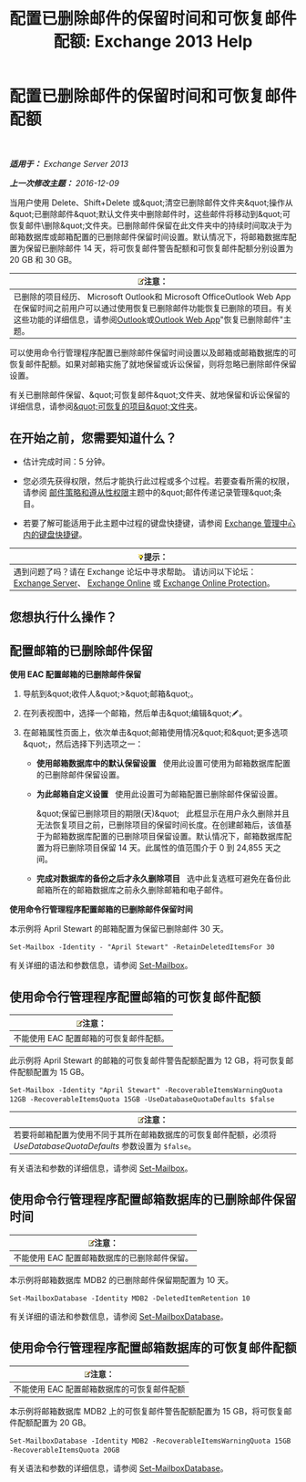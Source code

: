 ﻿---
title: '配置已删除邮件的保留时间和可恢复邮件配额: Exchange 2013 Help'
TOCTitle: 配置已删除邮件的保留时间和可恢复邮件配额
ms:assetid: de7d667a-1c93-4364-a4f9-2aa5e3678b12
ms:mtpsurl: https://technet.microsoft.com/zh-cn/library/Ee364752(v=EXCHG.150)
ms:contentKeyID: 50556689
ms.date: 05/21/2018
mtps_version: v=EXCHG.150
ms.translationtype: MT
---

# 配置已删除邮件的保留时间和可恢复邮件配额

 

_**适用于：** Exchange Server 2013_

_**上一次修改主题：** 2016-12-09_

当用户使用 Delete、Shift+Delete 或\&quot;清空已删除邮件文件夹\&quot;操作从\&quot;已删除邮件\&quot;默认文件夹中删除邮件时，这些邮件将移动到\&quot;可恢复邮件\\删除\&quot;文件夹。已删除邮件保留在此文件夹中的持续时间取决于为邮箱数据库或邮箱配置的已删除邮件保留时间设置。默认情况下，将邮箱数据库配置为保留已删除邮件 14 天，将可恢复邮件警告配额和可恢复邮件配额分别设置为 20 GB 和 30 GB。

<table>
<thead>
<tr class="header">
<th><img src="images/Bb124558.note(EXCHG.150).gif" title="注意" alt="注意" />注意：</th>
</tr>
</thead>
<tbody>
<tr class="odd">
<td>已删除的项目经历、 Microsoft Outlook和 Microsoft OfficeOutlook Web App在保留时间之前用户可以通过使用恢复已删除邮件功能恢复已删除的项目。有关这些功能的详细信息，请参阅<a href="https://go.microsoft.com/fwlink/p/?linkid=198206">Outlook</a>或<a href="https://go.microsoft.com/fwlink/p/?linkid=198207">Outlook Web App</a>&quot;恢复已删除邮件&quot;主题。</td>
</tr>
</tbody>
</table>


可以使用命令行管理程序配置已删除邮件保留时间设置以及邮箱或邮箱数据库的可恢复邮件配额。如果对邮箱实施了就地保留或诉讼保留，则将忽略已删除邮件保留设置。

有关已删除邮件保留、\&quot;可恢复邮件\&quot;文件夹、就地保留和诉讼保留的详细信息，请参阅[\&quot;可恢复的项目\&quot;文件夹](recoverable-items-folder-exchange-2013-help.md)。

## 在开始之前，您需要知道什么？

  - 估计完成时间：5 分钟。

  - 您必须先获得权限，然后才能执行此过程或多个过程。若要查看所需的权限，请参阅 [邮件策略和遵从性权限](messaging-policy-and-compliance-permissions-exchange-2013-help.md)主题中的\&quot;邮件传递记录管理\&quot;条目。

  - 若要了解可能适用于此主题中过程的键盘快捷键，请参阅 [Exchange 管理中心内的键盘快捷键](keyboard-shortcuts-in-the-exchange-admin-center-exchange-online-protection-help.md)。

<table>
<thead>
<tr class="header">
<th><img src="images/Bb124558.tip(EXCHG.150).gif" title="提示" alt="提示" />提示：</th>
</tr>
</thead>
<tbody>
<tr class="odd">
<td>遇到问题了吗？请在 Exchange 论坛中寻求帮助。 请访问以下论坛：<a href="https://go.microsoft.com/fwlink/p/?linkid=60612">Exchange Server</a>、 <a href="https://go.microsoft.com/fwlink/p/?linkid=267542">Exchange Online</a> 或 <a href="https://go.microsoft.com/fwlink/p/?linkid=285351">Exchange Online Protection</a>。</td>
</tr>
</tbody>
</table>


## 您想执行什么操作？

## 配置邮箱的已删除邮件保留

**使用 EAC 配置邮箱的已删除邮件保留**

1.  导航到\&quot;收件人\&quot;\>\&quot;邮箱\&quot;。

2.  在列表视图中，选择一个邮箱，然后单击\&quot;编辑\&quot;![编辑图标](images/Bb124582.6f53ccb2-1f13-4c02-bea0-30690e6ea71d(EXCHG.150).gif "编辑图标")。

3.  在邮箱属性页面上，依次单击\&quot;邮箱使用情况\&quot;和\&quot;更多选项\&quot;，然后选择下列选项之一：
    
      - **使用邮箱数据库中的默认保留设置**   使用此设置可使用为邮箱数据库配置的已删除邮件保留设置。
    
      - **为此邮箱自定义设置**   使用此设置可为邮箱配置已删除邮件保留设置。
        
        \&quot;保留已删除项目的期限(天)\&quot;   此框显示在用户永久删除并且无法恢复项目之前，已删除项目的保留时间长度。在创建邮箱后，该值基于为邮箱数据库配置的已删除项目保留设置。默认情况下，邮箱数据库配置为将已删除项目保留 14 天。此属性的值范围介于 0 到 24,855 天之间。
    
      - **完成对数据库的备份之后才永久删除项目**   选中此复选框可避免在备份此邮箱所在的邮箱数据库之前永久删除邮箱和电子邮件。

**使用命令行管理程序配置邮箱的已删除邮件保留时间**

本示例将 April Stewart 的邮箱配置为保留已删除邮件 30 天。

    Set-Mailbox -Identity - "April Stewart" -RetainDeletedItemsFor 30

有关详细的语法和参数信息，请参阅 [Set-Mailbox](https://technet.microsoft.com/zh-cn/library/bb123981\(v=exchg.150\))。

## 使用命令行管理程序配置邮箱的可恢复邮件配额

<table>
<thead>
<tr class="header">
<th><img src="images/Bb124558.note(EXCHG.150).gif" title="注意" alt="注意" />注意：</th>
</tr>
</thead>
<tbody>
<tr class="odd">
<td>不能使用 EAC 配置邮箱的可恢复邮件配额。</td>
</tr>
</tbody>
</table>


此示例将 April Stewart 的邮箱的可恢复邮件警告配额配置为 12 GB，将可恢复邮件配额配置为 15 GB。

    Set-Mailbox -Identity "April Stewart" -RecoverableItemsWarningQuota 12GB -RecoverableItemsQuota 15GB -UseDatabaseQuotaDefaults $false

<table>
<thead>
<tr class="header">
<th><img src="images/Bb124558.note(EXCHG.150).gif" title="注意" alt="注意" />注意：</th>
</tr>
</thead>
<tbody>
<tr class="odd">
<td>若要将邮箱配置为使用不同于其所在邮箱数据库的可恢复邮件配额，必须将 <em>UseDatabaseQuotaDefaults</em> 参数设置为 <code>$false</code>。</td>
</tr>
</tbody>
</table>


有关语法和参数的详细信息，请参阅 [Set-Mailbox](https://technet.microsoft.com/zh-cn/library/bb123981\(v=exchg.150\))。

## 使用命令行管理程序配置邮箱数据库的已删除邮件保留时间

<table>
<thead>
<tr class="header">
<th><img src="images/Bb124558.note(EXCHG.150).gif" title="注意" alt="注意" />注意：</th>
</tr>
</thead>
<tbody>
<tr class="odd">
<td>不能使用 EAC 配置邮箱数据库的已删除邮件保留。</td>
</tr>
</tbody>
</table>


本示例将邮箱数据库 MDB2 的已删除邮件保留期配置为 10 天。

    Set-MailboxDatabase -Identity MDB2 -DeletedItemRetention 10

有关详细的语法和参数信息，请参阅 [Set-MailboxDatabase](https://technet.microsoft.com/zh-cn/library/bb123971\(v=exchg.150\))。

## 使用命令行管理程序配置邮箱数据库的可恢复邮件配额

<table>
<thead>
<tr class="header">
<th><img src="images/Bb124558.note(EXCHG.150).gif" title="注意" alt="注意" />注意：</th>
</tr>
</thead>
<tbody>
<tr class="odd">
<td>不能使用 EAC 配置邮箱数据库的可恢复邮件配额</td>
</tr>
</tbody>
</table>


本示例将邮箱数据库 MDB2 上的可恢复邮件警告配额配置为 15 GB，将可恢复邮件配额配置为 20 GB。

    Set-MailboxDatabase -Identity MDB2 -RecoverableItemsWarningQuota 15GB -RecoverableItemsQuota 20GB

有关语法和参数的详细信息，请参阅 [Set-MailboxDatabase](https://technet.microsoft.com/zh-cn/library/bb123971\(v=exchg.150\))。


